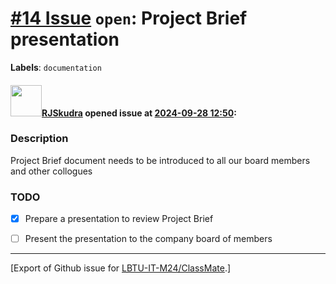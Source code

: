 # [\#14 Issue](https://github.com/LBTU-IT-M24/ClassMate/issues/14) `open`: Project Brief presentation

**Labels**: `documentation`

#### <img src="https://avatars.githubusercontent.com/u/47944724?v=4" width="50">[RJSkudra](https://github.com/RJSkudra) opened issue at [2024-09-28 12:50](https://github.com/LBTU-IT-M24/ClassMate/issues/14):

### Description

Project Brief document needs to be introduced to all our board members
and other collogues

### TODO

-   ☒ Prepare a presentation to review Project Brief

-   ☐ Present the presentation to the company board of members

------------------------------------------------------------------------

\[Export of Github issue for
[LBTU-IT-M24/ClassMate](https://github.com/LBTU-IT-M24/ClassMate).\]
